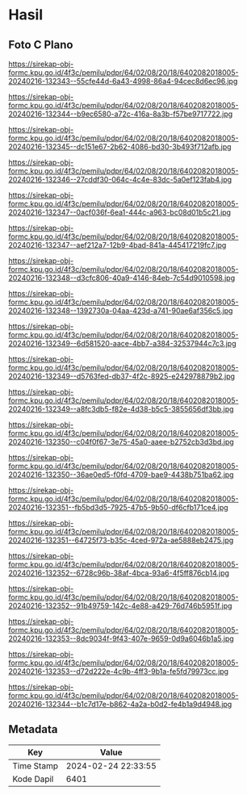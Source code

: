# Hasil

## Foto C Plano

https://sirekap-obj-formc.kpu.go.id/4f3c/pemilu/pdpr/64/02/08/20/18/6402082018005-20240216-132343--55cfe44d-6a43-4998-86a4-94cec8d6ec96.jpg

https://sirekap-obj-formc.kpu.go.id/4f3c/pemilu/pdpr/64/02/08/20/18/6402082018005-20240216-132344--b9ec6580-a72c-416a-8a3b-f57be9717722.jpg

https://sirekap-obj-formc.kpu.go.id/4f3c/pemilu/pdpr/64/02/08/20/18/6402082018005-20240216-132345--dc151e67-2b62-4086-bd30-3b493f712afb.jpg

https://sirekap-obj-formc.kpu.go.id/4f3c/pemilu/pdpr/64/02/08/20/18/6402082018005-20240216-132346--27cddf30-064c-4c4e-83dc-5a0ef123fab4.jpg

https://sirekap-obj-formc.kpu.go.id/4f3c/pemilu/pdpr/64/02/08/20/18/6402082018005-20240216-132347--0acf036f-6ea1-444c-a963-bc08d01b5c21.jpg

https://sirekap-obj-formc.kpu.go.id/4f3c/pemilu/pdpr/64/02/08/20/18/6402082018005-20240216-132347--aef212a7-12b9-4bad-841a-445417219fc7.jpg

https://sirekap-obj-formc.kpu.go.id/4f3c/pemilu/pdpr/64/02/08/20/18/6402082018005-20240216-132348--d3cfc806-40a9-4146-84eb-7c54d9010598.jpg

https://sirekap-obj-formc.kpu.go.id/4f3c/pemilu/pdpr/64/02/08/20/18/6402082018005-20240216-132348--1392730a-04aa-423d-a741-90ae6af356c5.jpg

https://sirekap-obj-formc.kpu.go.id/4f3c/pemilu/pdpr/64/02/08/20/18/6402082018005-20240216-132349--6d581520-aace-4bb7-a384-32537944c7c3.jpg

https://sirekap-obj-formc.kpu.go.id/4f3c/pemilu/pdpr/64/02/08/20/18/6402082018005-20240216-132349--d5763fed-db37-4f2c-8925-e242978879b2.jpg

https://sirekap-obj-formc.kpu.go.id/4f3c/pemilu/pdpr/64/02/08/20/18/6402082018005-20240216-132349--a8fc3db5-f82e-4d38-b5c5-3855656df3bb.jpg

https://sirekap-obj-formc.kpu.go.id/4f3c/pemilu/pdpr/64/02/08/20/18/6402082018005-20240216-132350--c04f0f67-3e75-45a0-aaee-b2752cb3d3bd.jpg

https://sirekap-obj-formc.kpu.go.id/4f3c/pemilu/pdpr/64/02/08/20/18/6402082018005-20240216-132350--36ae0ed5-f0fd-4709-bae9-4438b751ba62.jpg

https://sirekap-obj-formc.kpu.go.id/4f3c/pemilu/pdpr/64/02/08/20/18/6402082018005-20240216-132351--fb5bd3d5-7925-47b5-9b50-df6cfb171ce4.jpg

https://sirekap-obj-formc.kpu.go.id/4f3c/pemilu/pdpr/64/02/08/20/18/6402082018005-20240216-132351--64725f73-b35c-4ced-972a-ae5888eb2475.jpg

https://sirekap-obj-formc.kpu.go.id/4f3c/pemilu/pdpr/64/02/08/20/18/6402082018005-20240216-132352--6728c96b-38af-4bca-93a6-4f5ff876cb14.jpg

https://sirekap-obj-formc.kpu.go.id/4f3c/pemilu/pdpr/64/02/08/20/18/6402082018005-20240216-132352--91b49759-142c-4e88-a429-76d746b5951f.jpg

https://sirekap-obj-formc.kpu.go.id/4f3c/pemilu/pdpr/64/02/08/20/18/6402082018005-20240216-132353--8dc9034f-9f43-407e-9659-0d9a6046b1a5.jpg

https://sirekap-obj-formc.kpu.go.id/4f3c/pemilu/pdpr/64/02/08/20/18/6402082018005-20240216-132353--d72d222e-4c9b-4ff3-9b1a-fe5fd79973cc.jpg

https://sirekap-obj-formc.kpu.go.id/4f3c/pemilu/pdpr/64/02/08/20/18/6402082018005-20240216-132344--b1c7d17e-b862-4a2a-b0d2-fe4b1a9d4948.jpg


## Metadata

| Key        | Value               |
| ---------- | ------------------- |
| Time Stamp | 2024-02-24 22:33:55 |
| Kode Dapil | 6401                |



